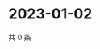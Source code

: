 # 2023-01-02

共 0 条

<!-- BEGIN WEIBO -->
<!-- 最后更新时间 Mon Jan 02 2023 06:12:29 GMT+0800 (China Standard Time) -->

<!-- END WEIBO -->
